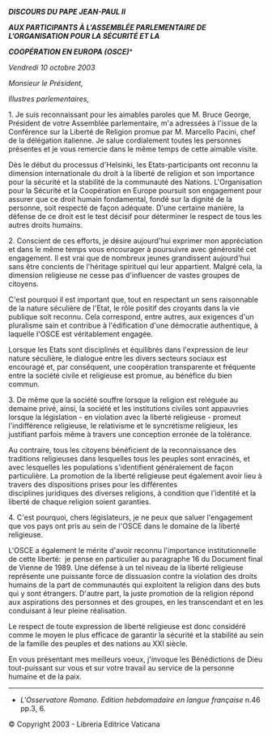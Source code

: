 ***DISCOURS DU PAPE JEAN-PAUL II***

***AUX PARTICIPANTS À L'ASSEMBLÉE PARLEMENTAIRE DE L’ORGANISATION POUR LA SÉCURITÉ ET LA***

***COOPÉRATION EN EUROPA (OSCE)****

*Vendredi 10 octobre 2003*

*Monsieur le Président,*

*Illustres parlementaires,*

1. Je suis reconnaissant pour les aimables paroles que M. Bruce George, Président de votre Assemblée parlementaire, m'a adressées à l'issue de la Conférence sur la Liberté de Religion promue par M. Marcello Pacini, chef de la délégation italienne. Je salue cordialement toutes les personnes présentes et je vous remercie dans le même temps de cette aimable visite.

Dès le début du processus d'Helsinki, les Etats-participants ont reconnu la dimension internationale du droit à la liberté de religion et son importance pour la sécurité et la stabilité de la communauté des Nations. L'Organisation pour la Sécurité et la Coopération en Europe poursuit son engagement pour assurer que ce droit humain fondamental, fondé sur la dignité de la personne, soit respecté de façon adéquate. D'une certaine manière, la défense de ce droit est le test décisif pour déterminer le respect de tous les autres droits humains.

2. Conscient de ces efforts, je désire aujourd'hui exprimer mon appréciation et dans le même temps vous encourager à poursuivre avec générosité cet engagement. Il est vrai que de nombreux jeunes grandissent aujourd'hui sans être concients de l'héritage spirituel qui leur appartient. Malgré cela, la dimension religieuse ne cesse pas d'influencer de vastes groupes de citoyens.

C'est pourquoi il est important que, tout en respectant un sens raisonnable de la nature séculière de l'Etat, le rôle positif des croyants dans la vie publique soit reconnu. Cela correspond, entre autres, aux exigences d'un pluralisme sain et contribue à l'édification d'une démocratie authentique, à laquelle l'OSCE est véritablement engagée.

Lorsque les Etats sont disciplinés et équilibrés dans l'expression de leur nature séculière, le dialogue entre les divers secteurs sociaux est encouragé et, par conséquent, une coopération transparente et fréquente entre la société civile et religieuse est promue, au bénéfice du bien commun.

3. De même que la société souffre lorsque la religion est reléguée au demaine privé, ainsi, la société et les institutions civiles sont appauvries lorsque la législation - en violation avec la liberté religieuse - promeut l'indifférence religieuse, le relativisme et le syncrétisme religieux, les justifiant parfois même à travers une conception erronée de la tolérance.

Au contraire, tous les citoyens bénéficient de la reconnaissance des traditions religieuses dans lesquelles tous les peuples sont enracinés, et avec lesquelles les populations s'identifient généralement de façon particulière. La promotion de la liberté religieuse peut également avoir lieu à travers des dispositions prises pour les différentes disciplines juridiques des diverses religions, à condition que l'identité et la liberté de chaque religion soient garanties.

4. C'est pourquoi, chers législateurs, je ne peux que saluer l'engagement que vos pays ont pris au sein de l'OSCE dans le domaine de la liberté religieuse.

L'OSCE a également le mérite d'avoir reconnu l'importance institutionnelle de cette liberté:  je pense en particulier au paragraphe 16 du Document final de Vienne de 1989. Une défense à un tel niveau de la liberté religieuse représente une puissante force de dissuasion contre la violation des droits humains de la part de communautés qui exploitent la religion dans des buts qui y sont étrangers. D'autre part, la juste promotion de la religion répond aux aspirations des personnes et des groupes, en les transcendant et en les conduisant à leur pleine réalisation.

Le respect de toute expression de liberté religieuse est donc considéré comme le moyen le plus efficace de garantir la sécurité et la stabilité au sein de la famille des peuples et des nations au XXI siècle.

En vous présentant mes meilleurs voeux, j'invoque les Bénédictions de Dieu tout-puissant sur vous et sur votre travail au service de la personne humaine et de la paix.

* * *

* *L'Osservatore Romano. Edition hebdomadaire en langue française* n.46 pp.3, 6.

© Copyright 2003 - Libreria Editrice Vaticana
